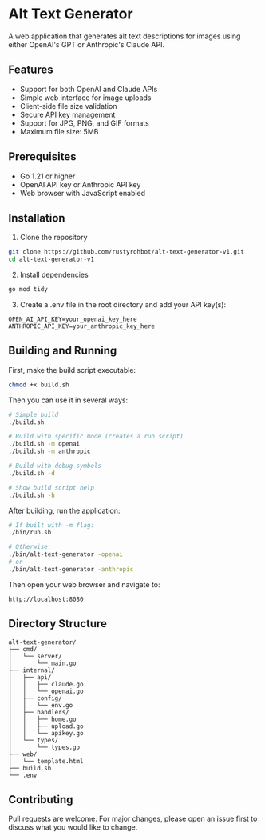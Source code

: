 # Alt Text Generator

A web application that generates alt text descriptions for images using either OpenAI's GPT or Anthropic's Claude API.

## Features

- Support for both OpenAI and Claude APIs
- Simple web interface for image uploads
- Client-side file size validation
- Secure API key management
- Support for JPG, PNG, and GIF formats
- Maximum file size: 5MB

## Prerequisites

- Go 1.21 or higher
- OpenAI API key or Anthropic API key
- Web browser with JavaScript enabled

## Installation

1. Clone the repository
```bash
git clone https://github.com/rustyrohbot/alt-text-generator-v1.git
cd alt-text-generator-v1
```

2. Install dependencies
```bash
go mod tidy
```

3. Create a .env file in the root directory and add your API key(s):
```env
OPEN_AI_API_KEY=your_openai_key_here
ANTHROPIC_API_KEY=your_anthropic_key_here
```

## Building and Running

First, make the build script executable:
```bash
chmod +x build.sh
```

Then you can use it in several ways:

```bash
# Simple build
./build.sh

# Build with specific mode (creates a run script)
./build.sh -m openai
./build.sh -m anthropic

# Build with debug symbols
./build.sh -d

# Show build script help
./build.sh -h
```

After building, run the application:

```bash
# If built with -m flag:
./bin/run.sh

# Otherwise:
./bin/alt-text-generator -openai
# or
./bin/alt-text-generator -anthropic
```

Then open your web browser and navigate to:
```
http://localhost:8080
```

## Directory Structure

```
alt-text-generator/
├── cmd/
│   └── server/
│       └── main.go
├── internal/
│   ├── api/
│   │   ├── claude.go
│   │   └── openai.go
│   ├── config/
│   │   └── env.go
│   ├── handlers/
│   │   ├── home.go
│   │   ├── upload.go
│   │   └── apikey.go
│   └── types/
│       └── types.go
├── web/
│   └── template.html
├── build.sh
└── .env
```

## Contributing

Pull requests are welcome. For major changes, please open an issue first to discuss what you would like to change.

